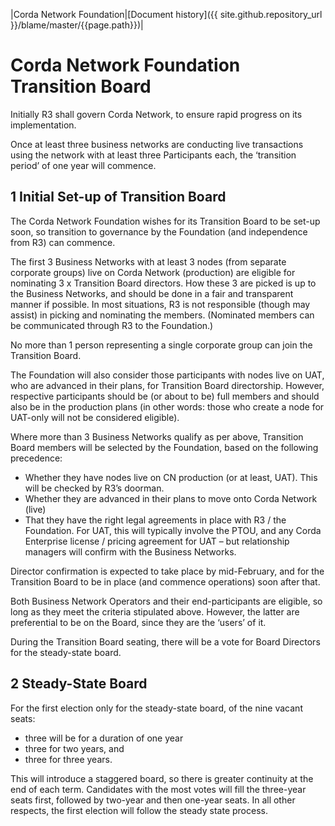 |Corda Network Foundation|[Document history]({{ site.github.repository_url }}/blame/master/{{page.path}})|

Corda Network Foundation Transition Board
=========================================

Initially R3 shall govern Corda Network, to ensure rapid progress on its implementation. 

Once at least three business networks are conducting live transactions using the network with at least three 
Participants each, the ‘transition period’ of one year will commence.

1 Initial Set-up of Transition Board
------------------------------------

The Corda Network Foundation wishes for its Transition Board to be set-up soon, so transition to governance by the Foundation (and independence from R3) can commence. 
 
The first 3 Business Networks with at least 3 nodes (from separate corporate groups) live on Corda Network (production) are eligible for nominating 3 x Transition Board directors.  How these 3 are picked is up to the Business Networks, and should be done in a fair and transparent manner if possible. In most situations, R3 is not responsible (though may assist) in picking and nominating the members. (Nominated members can be communicated through R3 to the Foundation.)
 
No more than 1 person representing a single corporate group can join the Transition Board.
 
The Foundation will also consider those participants with nodes live on UAT, who are advanced in their plans, for Transition Board directorship. However, respective participants should be (or about to be) full members and should also be in the production plans (in other words: those who create a node for UAT-only will not be considered eligible).
 
Where more than 3 Business Networks qualify as per above, Transition Board members will be selected by the Foundation, based on the following precedence:
* Whether they have nodes live on CN production (or at least, UAT). This will be checked by R3’s doorman.
* Whether they are advanced in their plans to move onto Corda Network (live)
* That they have the right legal agreements in place with R3 / the Foundation. For UAT, this will typically involve the PTOU, and any Corda Enterprise license / pricing agreement for UAT – but relationship managers will confirm with the Business Networks.
 
Director confirmation is expected to take place by mid-February, and for the Transition Board to be in place (and commence operations) soon after that.
 
Both Business Network Operators and their end-participants are eligible, so long as they meet the criteria stipulated above. However, the latter are preferential to be on the Board, since they are the ‘users’ of it. 

During the Transition Board seating, there will be a vote for Board Directors for the steady-state board.

2 Steady-State Board
--------------------

For the first election only for the steady-state board, of the nine vacant seats:
- three will be for a duration of one year
- three for two years, and 
- three for three years. 

This will introduce a staggered board, so there is greater continuity at the end of each term. Candidates with the most 
votes will fill the three-year seats first, followed by two-year and then one-year seats. In all other respects, the 
first election will follow the steady state process.
